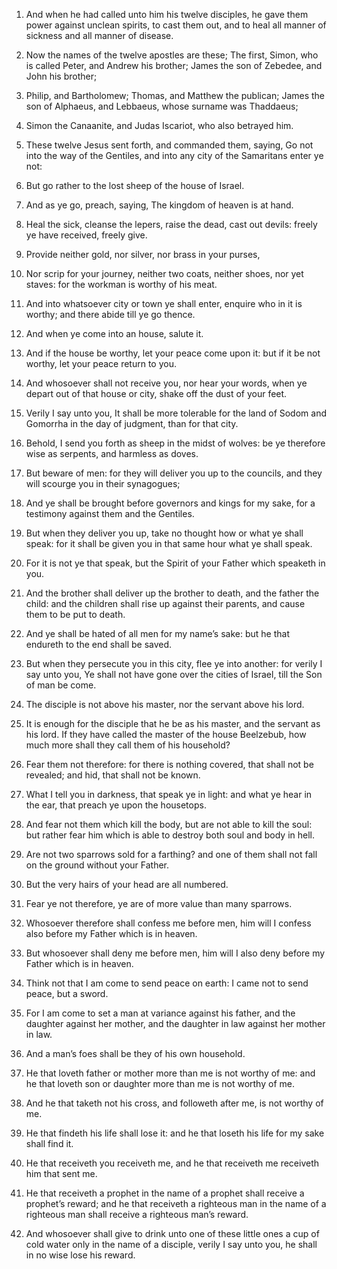 1. And when he had called unto him his twelve disciples, he gave
them power against unclean spirits, to cast them out, and to heal all
manner of sickness and all manner of disease.

2. Now the names of the twelve apostles are these; The first, Simon,
who is called Peter, and Andrew his brother; James the son of Zebedee,
and John his brother;

3. Philip, and Bartholomew; Thomas, and
Matthew the publican; James the son of Alphaeus, and Lebbaeus, whose
surname was Thaddaeus;

4. Simon the Canaanite, and Judas Iscariot,
who also betrayed him.

5. These twelve Jesus sent forth, and commanded them, saying, Go not
into the way of the Gentiles, and into any city of the Samaritans
enter ye not:

6. But go rather to the lost sheep of the house of
Israel.

7. And as ye go, preach, saying, The kingdom of heaven is at hand.

8. Heal the sick, cleanse the lepers, raise the dead, cast out
devils: freely ye have received, freely give.

9. Provide neither gold, nor silver, nor brass in your purses,

10. Nor scrip for your journey, neither two coats, neither shoes, nor yet
staves: for the workman is worthy of his meat.

11. And into whatsoever city or town ye shall enter, enquire who in
it is worthy; and there abide till ye go thence.

12. And when ye come into an house, salute it.

13. And if the house be worthy, let your peace come upon it: but if
it be not worthy, let your peace return to you.

14. And whosoever shall not receive you, nor hear your words, when
ye depart out of that house or city, shake off the dust of your feet.

15. Verily I say unto you, It shall be more tolerable for the land
of Sodom and Gomorrha in the day of judgment, than for that city.

16. Behold, I send you forth as sheep in the midst of wolves: be ye
therefore wise as serpents, and harmless as doves.

17. But beware of men: for they will deliver you up to the councils,
and they will scourge you in their synagogues;

18. And ye shall be
brought before governors and kings for my sake, for a testimony
against them and the Gentiles.

19. But when they deliver you up, take no thought how or what ye
shall speak: for it shall be given you in that same hour what ye shall
speak.

20. For it is not ye that speak, but the Spirit of your Father which
speaketh in you.

21. And the brother shall deliver up the brother to death, and the
father the child: and the children shall rise up against their
parents, and cause them to be put to death.

22. And ye shall be hated of all men for my name’s sake: but he that
endureth to the end shall be saved.

23. But when they persecute you in this city, flee ye into another:
for verily I say unto you, Ye shall not have gone over the cities of
Israel, till the Son of man be come.

24. The disciple is not above his master, nor the servant above his
lord.

25. It is enough for the disciple that he be as his master, and the
servant as his lord. If they have called the master of the house
Beelzebub, how much more shall they call them of his household?

26. Fear them not therefore: for there is nothing covered, that shall not
be revealed; and hid, that shall not be known.

27. What I tell you in darkness, that speak ye in light: and what ye
hear in the ear, that preach ye upon the housetops.

28. And fear not them which kill the body, but are not able to kill
the soul: but rather fear him which is able to destroy both soul and
body in hell.

29. Are not two sparrows sold for a farthing? and one of them shall
not fall on the ground without your Father.

30. But the very hairs of your head are all numbered.

31. Fear ye not therefore, ye are of more value than many sparrows.

32. Whosoever therefore shall confess me before men, him will I
confess also before my Father which is in heaven.

33. But whosoever shall deny me before men, him will I also deny
before my Father which is in heaven.

34. Think not that I am come to send peace on earth: I came not to
send peace, but a sword.

35. For I am come to set a man at variance against his father, and
the daughter against her mother, and the daughter in law against her
mother in law.

36. And a man’s foes shall be they of his own household.

37. He that loveth father or mother more than me is not worthy of
me: and he that loveth son or daughter more than me is not worthy of
me.

38. And he that taketh not his cross, and followeth after me, is not
worthy of me.

39. He that findeth his life shall lose it: and he that loseth his
life for my sake shall find it.

40. He that receiveth you receiveth me, and he that receiveth me
receiveth him that sent me.

41. He that receiveth a prophet in the name of a prophet shall
receive a prophet’s reward; and he that receiveth a righteous man in
the name of a righteous man shall receive a righteous man’s reward.

42. And whosoever shall give to drink unto one of these little ones
a cup of cold water only in the name of a disciple, verily I say unto
you, he shall in no wise lose his reward.